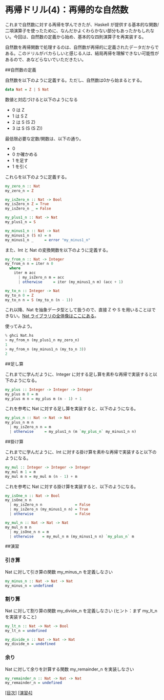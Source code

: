 # 再帰ドリル(4)：再帰的な自然数

これまで自然数に対する再帰を学んできたが、Haskell が提供する基本的な関数/二項演算子を使ったために、なんだかよくわらかない部分もあったかもしれない。今回は、自然数の定義から始め、基本的な四則演算子を再実装する。

自然数を再帰関数で処理するのは、自然数が再帰的に定義されたデータだからである。このドリルがバカらしいと感じる人は、結局再帰を理解できない可能性があるので、あなどらないでいただきたい。

##自然数の定義

自然数を以下のように定義する。ただし、自然数は0から始まるとする。

```haskell
data Nat = Z | S Nat
```

数値と対応づけると以下のようになる

* 0 は Z
* 1 は S Z
* 2 は S (S Z)
* 3 は S (S (S Z))

最低限必要な定数/関数は、以下の通り。

* 0
* 0 か確かめる
* 1 を足す
* 1 を引く

これらを以下のように定義する。

```haskell
my_zero_n :: Nat
my_zero_n = Z

my_isZero_n :: Nat -> Bool
my_isZero_n Z = True
my_isZero_n _ = False

my_plus1_n :: Nat -> Nat
my_plus1_n = S

my_minus1_n :: Nat -> Nat
my_minus1_n (S n) = n
my_minus1_n _     = error "my_minus1_n"
```

また、Int と Nat の変換関数を以下のように定義する。

```haskell
my_from_n :: Nat -> Integer
my_from_n n = iter n 0
  where
    iter m acc
      | my_isZero_n m = acc
      | otherwise     = iter (my_minus1_n m) (acc + 1)

my_to_n :: Integer -> Nat
my_to_n 0 = Z
my_to_n n = S (my_to_n (n - 1))
```

これ以降、Nat を抽象データ型として扱うので、直接 Z や S を用いることはできない。[Nat ライブラリの全体像はここにある](../exercise/Nat.hs)。

使ってみよう。

```haskell
% ghci Nat.hs
> my_from_n (my_plus1_n my_zero_n)
1
> my_from_n (my_minus1_n (my_to_n 3))
2
```

##足し算

これまでに学んだように、Integer に対する足し算を素朴な再帰で実装すると以下のようになる。

```haskell
my_plus :: Integer -> Integer -> Integer
my_plus m 0 = m
my_plus m n = my_plus m (n - 1) + 1
```

これを参考に Nat に対する足し算を実装すると、以下のようになる。

```haskell
my_plus_n :: Nat -> Nat -> Nat
my_plus_n m n
  | my_isZero_n n = m
  | otherwise     = my_plus1_n (m `my_plus_n` my_minus1_n n)
```

##掛け算

これまでに学んだように、Int に対する掛け算を素朴な再帰で実装すると以下のようになる。

```haskell
my_mul :: Integer -> Integer -> Integer
my_mul m 1 = m
my_mul m n = my_mul m (n - 1) + m
```

これを参考に Nat に対する掛け算を実装すると、以下のようになる。

```haskell
my_isOne_n :: Nat -> Bool
my_isOne_n n
  | my_isZero_n n               = False
  | my_isZero_n (my_minus1_n n) = True
  | otherwise                   = False

my_mul_n :: Nat -> Nat -> Nat
my_mul_n m n
  | my_isOne_n n = m
  | otherwise    = my_mul_n m (my_minus1_n n) `my_plus_n` m
```

##演習

### 引き算

Nat に対して引き算の関数 my_minus_n を定義しなさい

```haskell
my_minus_n :: Nat -> Nat -> Nat
my_minus_n = undefined
```

### 割り算

Nat に対して割り算の関数 my_divide_n を定義しなさい (ヒント：まず my_lt_n を実装すること)

```haskell
my_lt_n :: Nat -> Nat -> Bool
my_lt_n = undefined

my_divide_n :: Nat -> Nat -> Nat
my_divide_n = undefined
```

### 余り

Nat に対して余りを計算する関数 my_remainder_n を実装しなさい

```haskell
my_remainder_n :: Nat -> Nat -> Nat
my_remainder_n = undefined
```

[[目次]](../README.md) [[演習4]](../exercise/4.hs)
